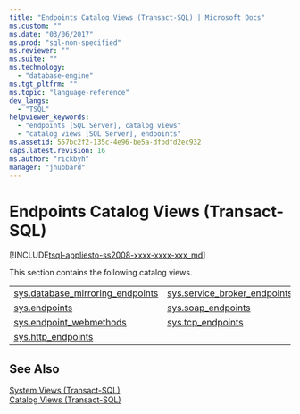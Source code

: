 ```yaml
---
title: "Endpoints Catalog Views (Transact-SQL) | Microsoft Docs"
ms.custom: ""
ms.date: "03/06/2017"
ms.prod: "sql-non-specified"
ms.reviewer: ""
ms.suite: ""
ms.technology: 
  - "database-engine"
ms.tgt_pltfrm: ""
ms.topic: "language-reference"
dev_langs: 
  - "TSQL"
helpviewer_keywords: 
  - "endpoints [SQL Server], catalog views"
  - "catalog views [SQL Server], endpoints"
ms.assetid: 557bc2f2-135c-4e96-be5a-dfbdfd2ec932
caps.latest.revision: 16
ms.author: "rickbyh"
manager: "jhubbard"
---
```

# Endpoints Catalog Views (Transact-SQL)
[!INCLUDE[tsql-appliesto-ss2008-xxxx-xxxx-xxx_md](../../../database-engine/configure/windows/includes/tsql-appliesto-ss2008-xxxx-xxxx-xxx-md.md)]

  This section contains the following catalog views.  
  
|||  
|-|-|  
|[sys.database_mirroring_endpoints](../../../relational-databases/reference/system-catalog-views/sys.database-mirroring-endpoints-transact-sql.md)|[sys.service_broker_endpoints](../../../relational-databases/reference/system-catalog-views/sys.service-broker-endpoints-transact-sql.md)|  
|[sys.endpoints](../../../relational-databases/reference/system-catalog-views/sys.endpoints-transact-sql.md)|[sys.soap_endpoints](../../../relational-databases/reference/system-catalog-views/sys.soap-endpoints-transact-sql.md)|  
|[sys.endpoint_webmethods](../../../relational-databases/reference/system-catalog-views/sys.endpoint-webmethods-transact-sql.md)|[sys.tcp_endpoints](../../../relational-databases/reference/system-catalog-views/sys.tcp-endpoints-transact-sql.md)|  
|[sys.http_endpoints](../../../relational-databases/reference/system-catalog-views/sys.http-endpoints-transact-sql.md)||  
  
## See Also  
 [System Views &#40;Transact-SQL&#41;](http://msdn.microsoft.com/library/35a6161d-7f43-4e00-bcd3-3091f2015e90)   
 [Catalog Views &#40;Transact-SQL&#41;](../../../relational-databases/reference/system-catalog-views/catalog-views-transact-sql.md)  
  
  